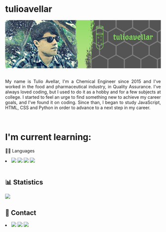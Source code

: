 # tulioavellar
 
<div style="text-align: center;">
    <img src="profilebanner.png">
</div> 
<br>
<p style="text-align: justify;">My name is Tulio Avellar, I'm a Chemical Engineer since 2015 and I've worked in the food and pharmaceutical industry, in Quality Assurance. I've always loved coding, but I used to do it as a hobby and for a few subjects at college. I started to feel an urge to find something new to achieve my career goals, and I've found it on coding. Since than, I began to study JavaScript, HTML, CSS and Python in order to advance to a next step in my career.</p>
<br>
<h1>I'm current learning:</h1>
    <p>👩‍💻 Languages</p>
    <li>
         <img src="https://img.shields.io/badge/HTML5-E34F26?style=for-the-badge&logo=html5&logoColor=white">
         <img src="https://img.shields.io/badge/CSS3-563D7C?style=for-the-badge&logo=css3&logoColor=white">
         <img src="https://img.shields.io/badge/JavaScript-323330?style=for-the-badge&logo=javascript&logoColor=F7DF1E">        
         <img src="https://img.shields.io/badge/Python-3572A5?style=for-the-badge&logo=python&logoColor=F7DF1E">
    </li>
<br>
<h2>📊 Statistics</h2>
    <img src="https://github-readme-stats.vercel.app/api/top-langs/?username=tulioavellar&layout=compact">
<br>
<h2>📱 Contact</h2>
    <li>
        <a href="https://www.linkedin.com/in/tulioavellar/" target="_blank"><img src="https://img.shields.io/badge/LinkedIn-0077B5?style=for-the-badge&logo=linkedin&logoColor=white"></a>
        <a href="mailto:tuliorafaelga@hotmail.com" target="_blank"><img src="https://img.shields.io/badge/Hotmail-0F80C1?style=for-the-badge&logo=microsoftoutlook&logoColor=white"></a>
        <a href="https://www.codewars.com/users/tulioavellar" target="_blank"><img src="https://img.shields.io/badge/Codewars-B1361E?style=for-the-badge&logo=Codewars&logoColor=white"></a>
    </li>
